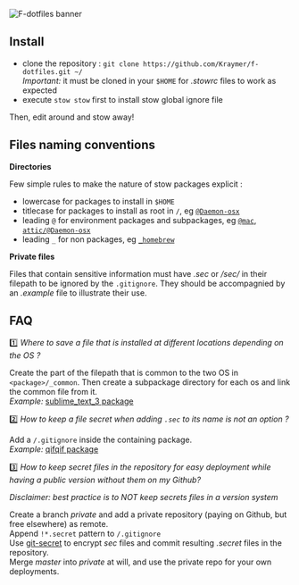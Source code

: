 ![F-dotfiles banner](https://dl.dropboxusercontent.com/u/1026715/github/F-dotfiles/banner.png)

Install
-------

- clone the repository : `git clone https://github.com/Kraymer/f-dotfiles.git ~/`  
  *Important:* it must be cloned in your `$HOME` for *.stowrc* files to work as
  expected
- execute `stow stow` first to install stow global ignore file

Then, edit around and stow away!

Files naming conventions
------------------------

**Directories**

Few simple rules to make the nature of stow packages explicit :

- lowercase for packages to install in `$HOME`
- titlecase for packages to install as root in `/`, eg
  [`@Daemon-osx`](https://github.com/Kraymer/F-dotfiles/blob/master/attic/@Daemon-osx)
- leading `@` for environment packages and subpackages, eg
  [`@mac`](https://github.com/Kraymer/F-dotfiles/blob/master/%40mac/), [`attic/@Daemon-osx`](https://github.com/Kraymer/F-dotfiles/blob/master/attic/@Daemon-osx)
- leading `_` for non packages, eg [`_homebrew`](https://github.com/Kraymer/F-dotfiles/blob/master/_homebrew)

**Private files**

Files that contain sensitive information must have *.sec* or */sec/* in their filepath to be ignored by the 
`.gitignore`. They should be accompagnied by an *.example* file to illustrate their use.

FAQ
---

:one: *Where to save a file that is installed at different locations depending on the OS ?*

Create the part of the filepath that is common to the two OS in `<package>/_common`. Then create a subpackage directory for each os and link the common file from it.  
*Example:* [sublime_text_3 package](https://github.com/Kraymer/F-dotfiles/tree/master/sublime_text_3/%40linux/.config/sublime-text-3)

:two: *How to keep a file secret when adding `.sec` to its name is not an option ?*

Add a `/.gitignore` inside the containing package.  
*Example:* [qifqif package](https://github.com/Kraymer/F-dotfiles/tree/master/qifqif)

:three: *How to keep secret files in the repository for easy deployment while having a public version without them on my Github?*

*Disclaimer: best practice is to NOT keep secrets files in a version system*

Create a branch *private* and add a private repository (paying on Github, but free elsewhere) as remote.  
Append `!*.secret` pattern to `/.gitignore`  
Use [git-secret](https://sobolevn.github.io/git-secret/#usage) to encrypt *sec* files and commit resulting *.secret* files in the repository.  
Merge *master* into *private* at will, and use the private repo for your own deployments.

